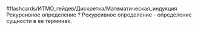 #flashcards/ИТМО_гейдев/Дискретка/Математическая_индукция
Рекурсивное определение
?
Рекурсивное определение - определение сущности в ее терминах.

